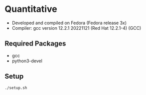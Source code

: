 # Quantitative
* Developed and compiled on Fedora (Fedora release 3x)
* Compiler: gcc version 12.2.1 20221121 (Red Hat 12.2.1-4) (GCC)

## Required Packages
* gcc
* python3-devel

## Setup
```
./setup.sh
```
